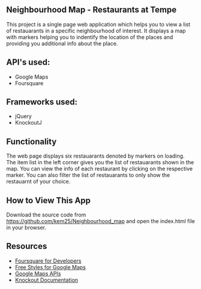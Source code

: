## Neighbourhood Map - Restaurants at Tempe
This project is a single page web application which helps you to view a list of restauarants in a specific neighbourhood of interest. It displays a map with markers helping you to indentify the location of the places and providing you additional info about the place.

## API's used:
 
 * Google Maps
 * Foursquare

## Frameworks used:
 * jQuery
 * KnockoutJ

## Functionality
  The web page displays six restauarants denoted by markers on loading. The item list in the left corner gives you the list of restauarants shown in the map. You can view the info of each restaurant by clicking on the respective marker. You can also filter the list of restauarants to only show the restauarnt of your choice.

## How to View This App
  Download the source code from https://github.com/kem25/Neighbourhood_map and open the index.html file in your browser.

## Resources
* [Foursquare for Developers](https://developer.foursquare.com/)
* [Free Styles for Google Maps](https://snazzymaps.com/)
* [Google Maps APIs](https://developers.google.com/maps/)
* [Knockout Documentation](http://knockoutjs.com/documentation/introduction.html)
